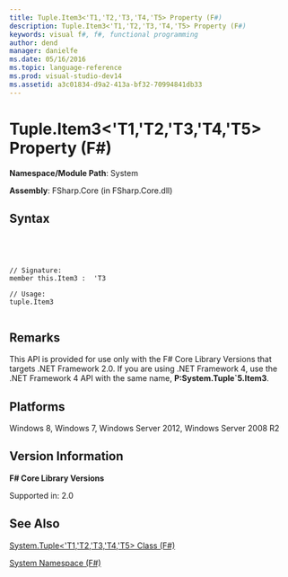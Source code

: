 ```yaml
---
title: Tuple.Item3<'T1,'T2,'T3,'T4,'T5> Property (F#)
description: Tuple.Item3<'T1,'T2,'T3,'T4,'T5> Property (F#)
keywords: visual f#, f#, functional programming
author: dend
manager: danielfe
ms.date: 05/16/2016
ms.topic: language-reference
ms.prod: visual-studio-dev14
ms.assetid: a3c01834-d9a2-413a-bf32-70994841db33 
---
```


# Tuple.Item3<'T1,'T2,'T3,'T4,'T5> Property (F#)

**Namespace/Module Path**: System

**Assembly**: FSharp.Core (in FSharp.Core.dll)


## Syntax



```




// Signature:
member this.Item3 :  'T3

// Usage:
tuple.Item3


```





## Remarks
This API is provided for use only with the F# Core Library Versions that targets .NET Framework 2.0. If you are using .NET Framework 4, use the .NET Framework 4 API with the same name, **P:System.Tuple&#96;5.Item3**.


## Platforms
Windows 8, Windows 7, Windows Server 2012, Windows Server 2008 R2


## Version Information
**F# Core Library Versions**

Supported in: 2.0




## See Also
[System.Tuple&#60;'T1,'T2,'T3,'T4,'T5&#62; Class &#40;F&#35;&#41;](System.Tuple%5B%27T1%2C%27T2%2C%27T3%2C%27T4%2C%27T5%5D-Class-%5BFSharp%5D.md)

[System Namespace &#40;F&#35;&#41;](System-Namespace-%5BFSharp%5D.md)

